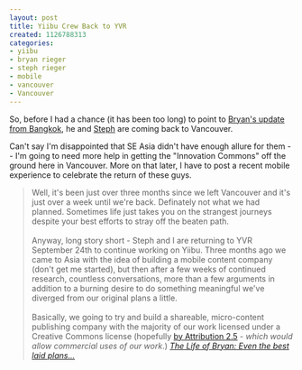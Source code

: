 ```yaml
--- 
layout: post
title: Yiibu Crew Back to YVR
created: 1126788313
categories: 
- yiibu
- bryan rieger
- steph rieger
- mobile
- vancouver
- Vancouver
---
```

<p style="">So, before I had a chance (it has been too long) to point to <a href="http://bryan.yiibu.com/2005/07/update-from-bangkok.html" style="">Bryan's update from Bangkok</a>, he and <a href="http://steph.nmadness.com/" style="">Steph</a> are coming back to Vancouver.</p>  <p style="">Can't say I'm disappointed that SE Asia didn't have enough allure for them -- I'm going to need more help in getting the &quot;Innovation Commons&quot; off the ground here in Vancouver. More on that later, I have to post a recent mobile experience to celebrate the return of these guys.</p>  <blockquote style="">Well, it's been just over three months since we left Vancouver and it's just over a week until we're back. Definately not what we had planned. Sometimes life just takes you on the strangest journeys despite your best efforts to stray off the beaten path.<br style="" /><br style="" />Anyway, long story short - Steph and I are returning to YVR September 24th to continue working on Yiibu. Three months ago we came to Asia with the idea of building a mobile content company (don't get me started), but then after a few weeks of continued research, countless conversations, more than a few arguments in addition to a burning desire to do something meaningful we've diverged from our original plans a little.<br style="" /><br style="" />Basically, we going to try and build a shareable, micro-content publishing company with the majority of our work licensed under a Creative Commons license (hopefully <a href="http://creativecommons.org/licenses/by/2.5/" style="">by Attribution 2.5</a> - <span style="font-style: italic; ">which would allow commercial uses of our work</span>.) <cite style=""><a href="http://bryan.yiibu.com/2005/09/even-best-laid-plans.html" style="">The Life of Bryan: Even the best laid plans...</a></cite> </blockquote>
